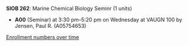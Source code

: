**SIOB 262**: Marine Chemical Biology Seminr (1 units)

- **A00** (Seminar) at 3:30 pm–5:20 pm on Wednesday at VAUGN 100 by Jensen, Paul R. (A05754653)

[Enrollment numbers over time](./SIOB262.tsv)
